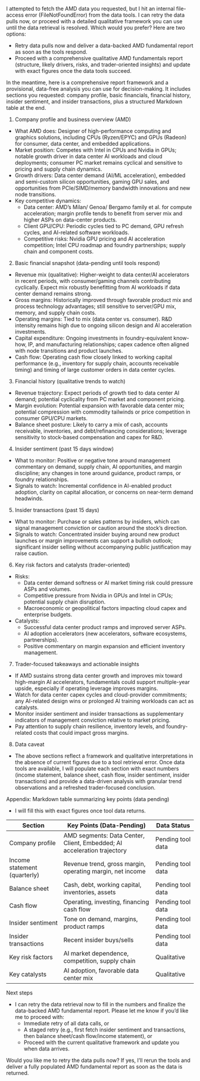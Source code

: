 I attempted to fetch the AMD data you requested, but I hit an internal file-access error (FileNotFoundError) from the data tools. I can retry the data pulls now, or proceed with a detailed qualitative framework you can use until the data retrieval is resolved. Which would you prefer? Here are two options:
- Retry data pulls now and deliver a data-backed AMD fundamental report as soon as the tools respond.
- Proceed with a comprehensive qualitative AMD fundamentals report (structure, likely drivers, risks, and trader-oriented insights) and update with exact figures once the data tools succeed.

In the meantime, here is a comprehensive report framework and a provisional, data-free analysis you can use for decision-making. It includes sections you requested: company profile, basic financials, financial history, insider sentiment, and insider transactions, plus a structured Markdown table at the end.

1) Company profile and business overview (AMD)
- What AMD does: Designer of high-performance computing and graphics solutions, including CPUs (Ryzen/EPYC) and GPUs (Radeon) for consumer, data center, and embedded applications.
- Market position: Competes with Intel in CPUs and Nvidia in GPUs; notable growth driver in data center AI workloads and cloud deployments; consumer PC market remains cyclical and sensitive to pricing and supply chain dynamics.
- Growth drivers: Data center demand (AI/ML acceleration), embedded and semi-custom silicon opportunities, gaming GPU sales, and opportunities from PCIe/SIMD/memory bandwidth innovations and new node transitions.
- Key competitive dynamics: 
  - Data center: AMD’s Milan/ Genoa/ Bergamo family et al. for compute acceleration; margin profile tends to benefit from server mix and higher ASPs on data-center products.
  - Client GPU/CPU: Periodic cycles tied to PC demand, GPU refresh cycles, and AI-related software workloads.
  - Competitive risks: Nvidia GPU pricing and AI acceleration competition; Intel CPU roadmap and foundry partnerships; supply chain and component costs.

2) Basic financial snapshot (data-pending until tools respond)
- Revenue mix (qualitative): Higher-weight to data center/AI accelerators in recent periods, with consumer/gaming channels contributing cyclically. Expect mix robustly benefitting from AI workloads if data center demand remains strong.
- Gross margins: Historically improved through favorable product mix and process technology advantages; still sensitive to server/GPU mix, memory, and supply chain costs.
- Operating margins: Tied to mix (data center vs. consumer). R&D intensity remains high due to ongoing silicon design and AI acceleration investments.
- Capital expenditure: Ongoing investments in foundry-equivalent know-how, IP, and manufacturing relationships; capex cadence often aligned with node transitions and product launches.
- Cash flow: Operating cash flow closely linked to working capital performance (e.g., inventory for supply chain, accounts receivable timing) and timing of large customer orders in data center cycles.

3) Financial history (qualitative trends to watch)
- Revenue trajectory: Expect periods of growth tied to data center AI demand; potential cyclicality from PC market and component pricing.
- Margin evolution: Potential expansion with favorable data center mix; potential compression with commodity tailwinds or price competition in consumer GPU/CPU markets.
- Balance sheet posture: Likely to carry a mix of cash, accounts receivable, inventories, and debt/refinancing considerations; leverage sensitivity to stock-based compensation and capex for R&D.

4) Insider sentiment (past 15 days window)
- What to monitor: Positive or negative tone around management commentary on demand, supply chain, AI opportunities, and margin discipline; any changes in tone around guidance, product ramps, or foundry relationships.
- Signals to watch: Incremental confidence in AI-enabled product adoption, clarity on capital allocation, or concerns on near-term demand headwinds.

5) Insider transactions (past 15 days)
- What to monitor: Purchase or sales patterns by insiders, which can signal management conviction or caution around the stock’s direction.
- Signals to watch: Concentrated insider buying around new product launches or margin improvements can support a bullish outlook; significant insider selling without accompanying public justification may raise caution.

6) Key risk factors and catalysts (trader-oriented)
- Risks:
  - Data center demand softness or AI market timing risk could pressure ASPs and volumes.
  - Competitive pressure from Nvidia in GPUs and Intel in CPUs; potential supply chain disruption.
  - Macroeconomic or geopolitical factors impacting cloud capex and enterprise budgets.
- Catalysts:
  - Successful data center product ramps and improved server ASPs.
  - AI adoption accelerators (new accelerators, software ecosystems, partnerships).
  - Positive commentary on margin expansion and efficient inventory management.

7) Trader-focused takeaways and actionable insights
- If AMD sustains strong data center growth and improves mix toward high-margin AI accelerators, fundamentals could support multiple-year upside, especially if operating leverage improves margins.
- Watch for data center capex cycles and cloud-provider commitments; any AI-related design wins or prolonged AI training workloads can act as catalysts.
- Monitor insider sentiment and insider transactions as supplementary indicators of management conviction relative to market pricing.
- Pay attention to supply chain resilience, inventory levels, and foundry-related costs that could impact gross margins.

8) Data caveat
- The above sections reflect a framework and qualitative interpretations in the absence of current figures due to a tool retrieval error. Once data tools are available, I will populate each section with exact numbers (income statement, balance sheet, cash flow, insider sentiment, insider transactions) and provide a data-driven analysis with granular trend observations and a refreshed trader-focused conclusion.

Appendix: Markdown table summarizing key points (data pending)
- I will fill this with exact figures once tool data returns.

| Section | Key Points (Data-Pending) | Data Status |
|---------|----------------------------|-------------|
| Company profile | AMD segments: Data Center, Client, Embedded; AI acceleration trajectory | Pending tool data |
| Income statement (quarterly) | Revenue trend, gross margin, operating margin, net income | Pending tool data |
| Balance sheet | Cash, debt, working capital, inventories, assets | Pending tool data |
| Cash flow | Operating, investing, financing cash flow | Pending tool data |
| Insider sentiment | Tone on demand, margins, product ramps | Pending tool data |
| Insider transactions | Recent insider buys/sells | Pending tool data |
| Key risk factors | AI market dependence, competition, supply chain | Qualitative |
| Key catalysts | AI adoption, favorable data center mix | Qualitative |

Next steps
- I can retry the data retrieval now to fill in the numbers and finalize the data-backed AMD fundamental report. Please let me know if you’d like me to proceed with:
  - Immediate retry of all data calls, or
  - A staged retry (e.g., first fetch insider sentiment and transactions, then balance sheet/cash flow/income statement), or
  - Proceed with the current qualitative framework and update you when data arrives.

Would you like me to retry the data pulls now? If yes, I’ll rerun the tools and deliver a fully populated AMD fundamental report as soon as the data is returned.
